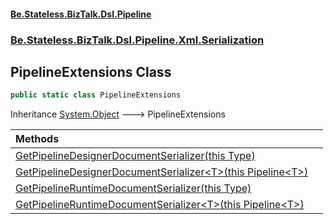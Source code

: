 #### [Be.Stateless.BizTalk.Dsl.Pipeline](README.md 'README')
### [Be.Stateless.BizTalk.Dsl.Pipeline.Xml.Serialization](Be.Stateless.BizTalk.Dsl.Pipeline.Xml.Serialization.md 'Be.Stateless.BizTalk.Dsl.Pipeline.Xml.Serialization')

## PipelineExtensions Class

```csharp
public static class PipelineExtensions
```

Inheritance [System.Object](https://docs.microsoft.com/en-us/dotnet/api/System.Object 'System.Object') &#129106; PipelineExtensions

| Methods | |
| :--- | :--- |
| [GetPipelineDesignerDocumentSerializer(this Type)](PipelineExtensions.GetPipelineDesignerDocumentSerializer(thisType).md 'Be.Stateless.BizTalk.Dsl.Pipeline.Xml.Serialization.PipelineExtensions.GetPipelineDesignerDocumentSerializer(this System.Type)') | |
| [GetPipelineDesignerDocumentSerializer&lt;T&gt;(this Pipeline&lt;T&gt;)](PipelineExtensions.GetPipelineDesignerDocumentSerializer_T_(thisPipeline_T_).md 'Be.Stateless.BizTalk.Dsl.Pipeline.Xml.Serialization.PipelineExtensions.GetPipelineDesignerDocumentSerializer<T>(this Be.Stateless.BizTalk.Dsl.Pipeline.Pipeline<T>)') | |
| [GetPipelineRuntimeDocumentSerializer(this Type)](PipelineExtensions.GetPipelineRuntimeDocumentSerializer(thisType).md 'Be.Stateless.BizTalk.Dsl.Pipeline.Xml.Serialization.PipelineExtensions.GetPipelineRuntimeDocumentSerializer(this System.Type)') | |
| [GetPipelineRuntimeDocumentSerializer&lt;T&gt;(this Pipeline&lt;T&gt;)](PipelineExtensions.GetPipelineRuntimeDocumentSerializer_T_(thisPipeline_T_).md 'Be.Stateless.BizTalk.Dsl.Pipeline.Xml.Serialization.PipelineExtensions.GetPipelineRuntimeDocumentSerializer<T>(this Be.Stateless.BizTalk.Dsl.Pipeline.Pipeline<T>)') | |
